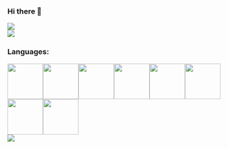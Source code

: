 ### Hi there 👋

<!--
![Cameron's GitHub Stats](https://github-readme-stats.vercel.app/api?username=cam-arch&hide=stars&show_icons=true&theme=dark&count_private=true)
-->

<div>
  <a align="center" href="https://github.com/cam-arch?tab=followers">
    <img src="https://img.shields.io/github/followers/cam-arch?label=Follow%20%40cam-arch&style=social" />
  </a>
  <br/>
  <a align="center" href="https://www.linkedin.com/in/cameronarchibold/">
    <img src="https://img.shields.io/badge/LinkedIn-blue?style=flat&logo=linkedin&labelColor=blue" />
  </a>
  <br/>
</div>

### Languages:
<div style="display: flex; flex-wrap: wrap;">
  <img src=https://github.com/yurijserrano/Github-Profile-Readme-Logos/blob/master/programming%20languages/java.svg width="80">
  <img src=https://github.com/yurijserrano/Github-Profile-Readme-Logos/blob/master/programming%20languages/python.svg width="80">
  <img src=https://github.com/yurijserrano/Github-Profile-Readme-Logos/blob/master/programming%20languages/c.svg width="80">
  <img src=https://github.com/yurijserrano/Github-Profile-Readme-Logos/blob/master/programming%20languages/c++.svg width="80">
  <img src=https://github.com/yurijserrano/Github-Profile-Readme-Logos/blob/master/programming%20languages/javascript.svg width="80">
  <img src=https://github.com/yurijserrano/Github-Profile-Readme-Logos/blob/master/programming%20languages/typescript.svg width="80">
  <img src=https://github.com/yurijserrano/Github-Profile-Readme-Logos/blob/master/others/html.svg width="80">
  <img src=https://github.com/yurijserrano/Github-Profile-Readme-Logos/blob/master/others/css.svg width="80">
 </div>

<img src="https://github-readme-stats.vercel.app/api?username=cam-arch&show_icons=true&theme=dark"/>
<!--
**cam-arch/cam-arch** is a ✨ _special_ ✨ repository because its `README.md` (this file) appears on your GitHub profile.

Here are some ideas to get you started:

- 🔭 I’m currently working on ...
- 🌱 I’m currently learning ...
- 👯 I’m looking to collaborate on ...
- 🤔 I’m looking for help with ...
- 💬 Ask me about ...
- 📫 How to reach me: ...
- 😄 Pronouns: ...
- ⚡ Fun fact: ...
-->
